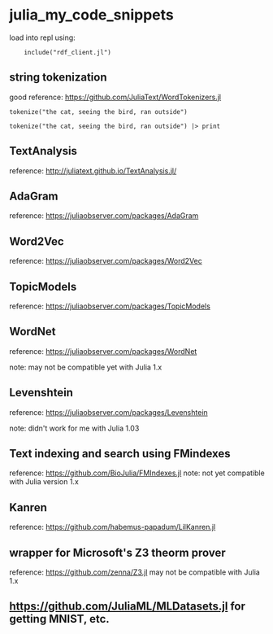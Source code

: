 # julia_my_code_snippets

load into repl using:

        include("rdf_client.jl")

## string tokenization

good reference:  https://github.com/JuliaText/WordTokenizers.jl

```````` lang=Julia
tokenize("the cat, seeing the bird, ran outside")

tokenize("the cat, seeing the bird, ran outside") |> print
````````

## TextAnalysis

reference:  http://juliatext.github.io/TextAnalysis.jl/

## AdaGram

reference:  https://juliaobserver.com/packages/AdaGram

## Word2Vec

reference:  https://juliaobserver.com/packages/Word2Vec

## TopicModels

reference:  https://juliaobserver.com/packages/TopicModels

## WordNet

reference:  https://juliaobserver.com/packages/WordNet

note: may not be compatible yet with Julia 1.x

## Levenshtein

reference:  https://juliaobserver.com/packages/Levenshtein

note: didn't work for me with Julia 1.03

## Text indexing and search using FMindexes

reference: https://github.com/BioJulia/FMIndexes.jl
note: not yet compatible with Julia version 1.x

## Kanren

reference: https://github.com/habemus-papadum/LilKanren.jl

## wrapper for Microsoft's Z3 theorm prover

reference: https://github.com/zenna/Z3.jl
may not be compatible with Julia 1.x

## https://github.com/JuliaML/MLDatasets.jl for getting MNIST, etc.
